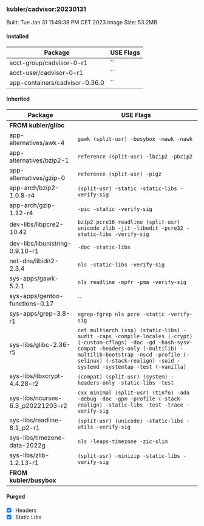 ### kubler/cadvisor:20230131

Built: Tue Jan 31 11:49:38 PM CET 2023
Image Size: 53.2MB

#### Installed
Package | USE Flags
--------|----------
acct-group/cadvisor-0-r1 | ``
acct-user/cadvisor-0-r1 | ``
app-containers/cadvisor-0.36.0 | ``
#### Inherited
Package | USE Flags
--------|----------
**FROM kubler/glibc** |
app-alternatives/awk-4 | `gawk (split-usr) -busybox -mawk -nawk`
app-alternatives/bzip2-1 | `reference (split-usr) -lbzip2 -pbzip2`
app-alternatives/gzip-0 | `reference (split-usr) -pigz`
app-arch/bzip2-1.0.8-r4 | `(split-usr) -static -static-libs -verify-sig`
app-arch/gzip-1.12-r4 | `-pic -static -verify-sig`
dev-libs/libpcre2-10.42 | `bzip2 pcre16 readline (split-usr) unicode zlib -jit -libedit -pcre32 -static-libs -verify-sig`
dev-libs/libunistring-0.9.10-r1 | `-doc -static-libs`
net-dns/libidn2-2.3.4 | `nls -static-libs -verify-sig`
sys-apps/gawk-5.2.1 | `nls readline -mpfr -pma -verify-sig`
sys-apps/gentoo-functions-0.17 | ``
sys-apps/grep-3.8-r1 | `egrep-fgrep nls pcre -static -verify-sig`
sys-libs/glibc-2.36-r5 | `cet multiarch (ssp) (static-libs) -audit -caps -compile-locales (-crypt) (-custom-cflags) -doc -gd -hash-sysv-compat -headers-only (-multilib) -multilib-bootstrap -nscd -profile (-selinux) (-stack-realign) -suid -systemd -systemtap -test (-vanilla)`
sys-libs/libxcrypt-4.4.28-r2 | `(compat) (split-usr) (system) -headers-only -static-libs -test`
sys-libs/ncurses-6.3_p20221203-r2 | `cxx minimal (split-usr) (tinfo) -ada -debug -doc -gpm -profile (-stack-realign) -static-libs -test -trace -verify-sig`
sys-libs/readline-8.1_p2-r1 | `(split-usr) (unicode) -static-libs -utils -verify-sig`
sys-libs/timezone-data-2022g | `nls -leaps-timezone -zic-slim`
sys-libs/zlib-1.2.13-r1 | `(split-usr) -minizip -static-libs -verify-sig`
**FROM kubler/busybox** |
#### Purged
- [x] Headers
- [x] Static Libs
